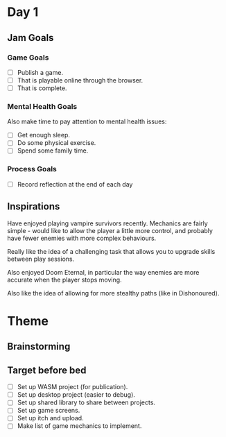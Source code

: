 # Day 1

## Jam Goals

### Game Goals

- [ ] Publish a game.
- [ ] That is playable online through the browser.
- [ ] That is complete.

### Mental Health Goals

Also make time to pay attention to mental health issues:

- [ ] Get enough sleep.
- [ ] Do some physical exercise.
- [ ] Spend some family time.

### Process Goals

- [ ] Record reflection at the end of each day

## Inspirations

Have enjoyed playing vampire survivors recently. Mechanics are fairly simple - would like to allow the player a little more control, and probably have fewer enemies with more complex behaviours.

Really like the idea of a challenging task that allows you to upgrade skills between play sessions.

Also enjoyed Doom Eternal, in particular the way enemies are more accurate when the player stops moving.

Also like the idea of allowing for more stealthy paths (like in Dishonoured).

# Theme

## Brainstorming

## Target before bed

- [ ] Set up WASM project (for publication).
- [ ] Set up desktop project (easier to debug).
- [ ] Set up shared library to share between projects.
- [ ] Set up game screens.
- [ ] Set up itch and upload.
- [ ] Make list of game mechanics to implement.
